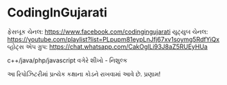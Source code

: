 # CodingInGujarati
ફેસબૂક ચેનલ: https://www.facebook.com/codingingujarati
યુટ્યુબ ચેનલ: https://youtube.com/playlist?list=PLpupm81eypLnJfj67xv1soymg5RdfYiQx 
વ્હોટ્સ એપ ગ્રુપ: https://chat.whatsapp.com/CakOglLi93J8aZ5RUEyHUa


c++/java/php/javascript વગેરે શીખો - નિશુલ્ક

આ રિપોઝિટરીમાં પ્રત્યેક કક્ષાના કોડને રાખવામાં આવે છે. 
પ્રણામ!
